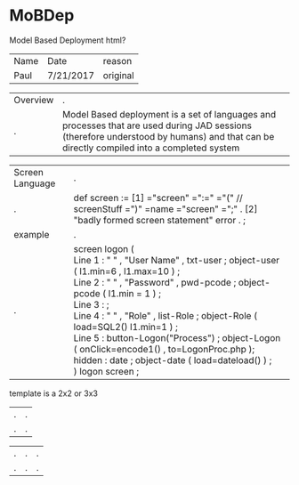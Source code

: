 # MoBDep
Model Based Deployment
html?
<table> <!-- history -->
<tr> <td> Name </td> <td> Date </td> <td> reason </td> </tr> 
<tr> <td> Paul </td> <td> 7/21/2017 </td> <td> original </td> </tr> 
</table>
<table> <!-- overview -->
<tr> <td> Overview </td> <td> . </td> </tr> 
<tr> <td> . </td> 
<td> Model Based deployment is a set of languages and processes that are used during JAD sessions 
(therefore understood by humans) and that can be directly compiled into a completed system
</td> </tr> 
</table>
<table> <!-- screen language -->
<tr> <td> Screen Language </td> <td> . </td> </tr> 
<tr> <td> . </td> 
<td> 
def screen :=
[1] ="screen" <name> =":=" ="(" // screenStuff =")" =name ="screen" =";" . 
[2] "badly formed screen statement" error .
;

</td> 
</tr> 
<tr> <td> example </td> <td> . </td> </tr> 
<tr> <td> . </td> 
<td> 
screen logon ( </br>
Line 1 : "   " , "User Name" , txt-user ; object-user ( l1.min=6 , l1.max=10 ) ;</br>
Line 2 : "   " , "Password"  , pwd-pcode ; object-pcode ( l1.min = 1 ) ;</br>
Line 3 : ; </br>
Line 4 : "   " , "Role" , list-Role ; object-Role ( load=SQL2() l1.min=1 ) ;</br>
Line 5 : button-Logon("Process") ; object-Logon ( onClick=encode1() , to=LogonProc.php );</br>
hidden : date ; object-date ( load=dateload() ) ;</br>
) logon screen ;</br>
</td> 
</tr> 
</table>

template is a 2x2 or 3x3
<table> <!-- 2x2 -->
<tr> <td> . </td> <td> . </td> </tr> 
<tr> <td> . </td> <td> . </td> </tr> 
</table>
<table> <!-- 3x3 -->
<tr> <td> . </td> <td> . </td> <td> . </td> </tr> 
<tr> <td> . </td> <td> . </td> <td> . </td> </tr> 
</table>
